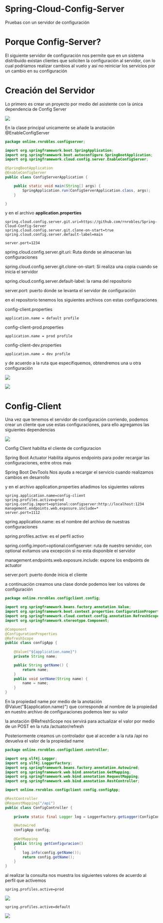# Spring-Cloud-Config-Server
Pruebas con un servidor de configuración 

# Porque Config-Server?

El siguiente servidor de configuración nos permite que en un sistema distribuido existan clientes que soliciten la configuración al servidor, con lo cual podríamos realizar cambios al vuelo y así no reiniciar los servicios por un cambio en su configuración

# Creación del Servidor 

Lo primero es crear un proyecto por medio del asistente con la única dependencia de Config Server


![](./capturas/Captura1.png)


En la clase principal unicamente se añade la anotación @EnableConfigServer


```java
package online.rnrobles.configserver;

import org.springframework.boot.SpringApplication;
import org.springframework.boot.autoconfigure.SpringBootApplication;
import org.springframework.cloud.config.server.EnableConfigServer;

@SpringBootApplication
@EnableConfigServer
public class ConfigServerApplication {

	public static void main(String[] args) {
		SpringApplication.run(ConfigServerApplication.class, args);
	}

}
```
y en el archivo **application.properties** 

````
spring.cloud.config.server.git.uri=https://github.com/rnrobles/Spring-Cloud-Config-Server
spring.cloud.config.server.git.clone-on-start=true
spring.cloud.config.server.default-label=main

server.port=1234
````

spring.cloud.config.server.git.uri: Ruta donde se almacenan las configuraciones

spring.cloud.config.server.git.clone-on-start: Si realiza una copia cuando se inicia el servidor

spring.cloud.config.server.default-label: la rama del repositorio

server.port: puerto donde se levanta el servidor de configuración 

en el repositorio tenemos los siguientes archivos con estas configuraciones

config-client.properties

````
application.name = default profile 

````

config-client-prod.properties

````
application.name = prod profile

````

config-client-dev.properties

````
application.name = dev profile 

````

y de acuerdo a la ruta que especifiquemos, obtendremos una u otra configuración


![](./capturas/Captura2.png)

![](./capturas/Captura3.png)


# Config-Client

Una vez que tenemos el servidor de configuración corriendo, podemos crear un cliente que use estas configuraciones, para ello agregamos las siguientes dependencias


![](./capturas/Captura4.png)

Config Client habilita el cliente de configuracion

Spring Boot Actuator Habilita algunos endpoints para poder recargar las configuraciones, entre otros mas

Spring Boot DevTools Nos ayuda a recargar el servicio cuando realizamos cambios en desarrollo


y en el archivo application.properties añadimos los siguientes valores


````
spring.application.name=config-client
spring.profiles.active=prod
spring.config.import=optional:configserver:http://localhost:1234
management.endpoints.web.exposure.include=*
server.port=1112

````

spring.application.name: es el nombre del archivo de nuestras configuraciones

spring.profiles.active: es el perfil activo

spring.config.import=optional:configserver: ruta de nuestro servidor, con optional evitamos una excepción si no esta disponible el servidor

management.endpoints.web.exposure.include: expone los endpoints de actuator

server.port: puerto donde inicia el cliente

a continuación creamos una clase donde podemos leer los valores de configuración


```java
package online.rnrobles.configclient.config;

import org.springframework.beans.factory.annotation.Value;
import org.springframework.boot.context.properties.ConfigurationProperties;
import org.springframework.cloud.context.config.annotation.RefreshScope;
import org.springframework.stereotype.Component;

@Component
@ConfigurationProperties
@RefreshScope
public class configApp {
	
	@Value("${application.name}")
	private String name;

	public String getName() {
		return name;
	}
	public void setName(String name) {
		name = name;
	}
}

```

En la propiedad name por medio de la anotación @Value("${application.name}") que corresponde al nombre de la propiedad en nuestro archivo de configuraciones podemos leer su valor

la anotación @RefreshScope nos servirá para actualizar el valor por medio de un POST en la ruta /actuator/refresh

Posteriormente creamos un controlador que al acceder a la ruta /api no devuelva el valor de la propiedad name

```java
package online.rnrobles.configclient.controller;

import org.slf4j.Logger;
import org.slf4j.LoggerFactory;
import org.springframework.beans.factory.annotation.Autowired;
import org.springframework.web.bind.annotation.GetMapping;
import org.springframework.web.bind.annotation.RequestMapping;
import org.springframework.web.bind.annotation.RestController;

import online.rnrobles.configclient.config.configApp;

@RestController
@RequestMapping("/api")
public class ConfigController {
	
	private static final Logger log = LoggerFactory.getLogger(ConfigController.class);

	@Autowired
	configApp config;
	
	@GetMapping
	public String getConfiguracion()
	{
		log.info(config.getName());
		return config.getName();
	}
}

```
al realizar la consulta nos muestra los siguientes valores de acuerdo al perfil que activemos

````
spring.profiles.active=prod

````
![](./capturas/Captura5.png)


````
spring.profiles.active=default

````
![](./capturas/Captura6.png)
